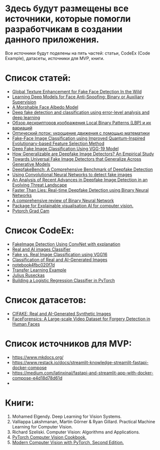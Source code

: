 # Здесь будут размещены все источники, которые помогли разработчикам в создании данного приложения.
Все источники будут поделены на пять частей: статьи, CodeEx (Code Example), датасеты, источники для MVP, книги.

# Список статей:
* [Global Texture Enhancement for Fake Face Detection In the Wild](https://openaccess.thecvf.com/content_CVPR_2020/papers/Liu_Global_Texture_Enhancement_for_Fake_Face_Detection_in_the_Wild_CVPR_2020_paper.pdf)
* [Learning Deep Models for Face Anti-Spoofing: Binary or Auxiliary Supervision](https://openaccess.thecvf.com/content_cvpr_2018/papers/Liu_Learning_Deep_Models_CVPR_2018_paper.pdf)
* [A Morphable Face Albedo Model](https://openaccess.thecvf.com/content_CVPR_2020/papers/Smith_A_Morphable_Face_Albedo_Model_CVPR_2020_paper.pdf)
* [Deep fake detection and classification using error-level analysis and deep learning](https://www.nature.com/articles/s41598-023-34629-3)
* [Обзор дескрипторов изображения Local Binary Patterns (LBP) и их вариаций](https://habr.com/ru/articles/280888/)
* [Оптический поток: укрощение движения с помощью математики](https://habr.com/ru/articles/819345/)
* [Fake-Face Image Classification using Improved Quantum-Inspired Evolutionary-based Feature Selection Method](https://www.researchgate.net/publication/348262777_Fake-Face_Image_Classification_using_Improved_Quantum-Inspired_Evolutionary-based_Feature_Selection_Method)
* [Deep Fake Image Classification Using VGG-19 Model](https://www.iieta.org/journals/isi/paper/10.18280/isi.280228)
* [How Generalizable are Deepfake Image Detectors? An Empirical Study](https://arxiv.org/abs/2308.04177#:~:text=Unfortunately%2C%20existing%20detectors%20struggle%20to,this%20limitation%20can%20be%20addressed.)
* [Towards Universal Fake Image Detectors that Generalize Across Generative Models](https://arxiv.org/abs/2302.10174)
* [DeepfakeBench: A Comprehensive Benchmark of Deepfake Detection](https://arxiv.org/abs/2307.01426)
* [Using Convolutional Neural Networks to detect fake images](https://medium.com/@minafawzi/using-convolutional-neural-network-to-detect-fake-images-b4c536d44dc5)
* [An Analysis of Recent Advances in Deepfake Image Detection in an Evolving Threat Landscape](https://arxiv.org/abs/2404.16212)
* [Faster Than Lies: Real-time Deepfake Detection using Binary Neural Networks](https://arxiv.org/abs/2406.04932)
* [A comprehensive review of Binary Neural Network](https://arxiv.org/abs/2110.06804)
* [Package for Explainable visualisation AI for computer vision.](https://pypi.org/project/grad-cam/)
* [Pytorch Grad Cam](https://github.com/jacobgil/pytorch-grad-cam/tree/master?tab=readme-ov-file)

# Список CodeEx:
* [FakeImage Detection Using ConvNet with explanation](https://www.kaggle.com/code/vasunegi1995/fakeimage-detection-using-convnet-with-explanation)
* [Real and AI images Classifier](https://www.kaggle.com/code/sahildanayak/real-and-ai-images-classifier)
* [Fake vs. Real Image Classification using VGG16](https://www.kaggle.com/code/priyasarageorge/fake-vs-real-image-classification-using-vgg16)
* [Classification of Real and AI-Generated Images](https://www.kaggle.com/code/hamedaraab/classification-of-real-and-ai-generated-images)
* [notebook4fbc020f7d](https://www.kaggle.com/code/abhiramrayidi/notebook4fbc020f7d)
* [Transfer Learning Example](https://pytorch.org/tutorials/beginner/transfer_learning_tutorial.html#finetuning-the-convnet)
* [Julius Ruseckas](https://juliusruseckas.github.io/)
* [Building a Logistic Regression Classifier in PyTorch](https://machinelearningmastery.com/building-a-logistic-regression-classifier-in-pytorch/)



# Список датасетов:
* [CIFAKE: Real and AI-Generated Synthetic Images](https://www.kaggle.com/datasets/birdy654/cifake-real-and-ai-generated-synthetic-images)
* [FaceForensics: A Large-scale Video Dataset for Forgery
Detection in Human Faces](https://arxiv.org/pdf/1803.09179v1)

# Список источников для MVP:
* https://www.mkdocs.org/
* https://www.restack.io/docs/streamlit-knowledge-streamlit-fastapi-docker-compose
* https://medium.com/latinxinai/fastapi-and-streamlit-app-with-docker-compose-e4d18d78d61d
* 

# Книги:
1. Mohamed Elgendy. Deep Learning for Vision Systems.
2. Valliappa Lakshmanan, Martin Görner & Ryan Gillard. Practical Machine Learning for Computer Vision. 
3. Richard Szeliski. Computer Vision: Algorithms and Applications.
4. [PyTorch Computer Vision Cookbook.](https://github.com/akansh12/Computer_vision_Book_solution/blob/main/Michael%20Avendi%20-%20PyTorch%20Computer%20Vision%20Cookbook_%20Over%2070%20recipes%20to%20solve%20computer%20vision%20and%20image%20processing%20problems%20using%20PyTorch%201.x-Packt%20Publishing%20(2020).pdf)
5. [Modern Computer Vision with PyTorch, Second Edition.](https://github.com/PacktPublishing/Modern-Computer-Vision-with-PyTorch-2E)